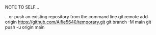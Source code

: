 NOTE TO SELF...

…or push an existing repository from the command line
git remote add origin https://github.com/Alfie5640/temporary.git
git branch -M main
git push -u origin main
